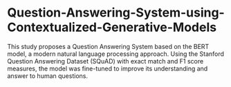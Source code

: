 # Question-Answering-System-using-Contextualized-Generative-Models
This study proposes a Question Answering System based on the BERT model, a modern natural language processing approach. Using the Stanford Question Answering Dataset (SQuAD) with exact match and F1 score measures, the model was fine-tuned to improve its understanding and answer to human questions. 
